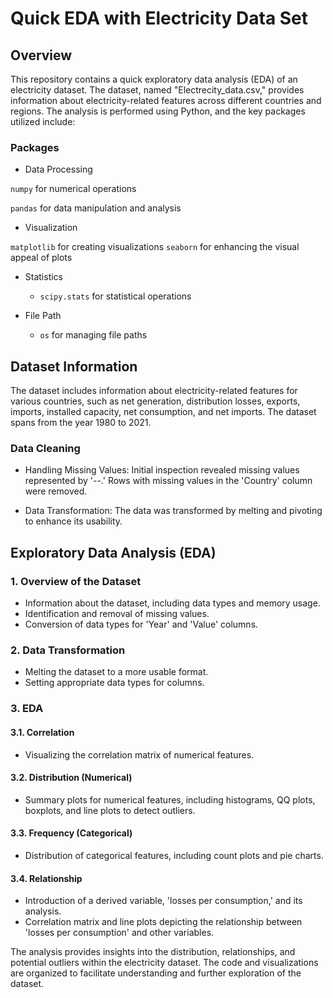 Quick EDA with Electricity Data Set
===================================
Overview
--------

This repository contains a quick exploratory data analysis (EDA) of an electricity dataset. The dataset, named "Electrecity_data.csv," provides information about electricity-related features across different countries and regions. The analysis is performed using Python, and the key packages utilized include:

### Packages

-   Data Processing

`numpy` for numerical operations

`pandas` for data manipulation and analysis
-   Visualization

`matplotlib` for creating visualizations
`seaborn` for enhancing the visual appeal of plots
-   Statistics

    -   `scipy.stats` for statistical operations
-   File Path

    -   `os` for managing file paths

Dataset Information
-------------------

The dataset includes information about electricity-related features for various countries, such as net generation, distribution losses, exports, imports, installed capacity, net consumption, and net imports. The dataset spans from the year 1980 to 2021.

### Data Cleaning

-   Handling Missing Values: Initial inspection revealed missing values represented by '--.' Rows with missing values in the 'Country' column were removed.

-   Data Transformation: The data was transformed by melting and pivoting to enhance its usability.

Exploratory Data Analysis (EDA)
-------------------------------

### 1\. Overview of the Dataset

-   Information about the dataset, including data types and memory usage.
-   Identification and removal of missing values.
-   Conversion of data types for 'Year' and 'Value' columns.

### 2\. Data Transformation

-   Melting the dataset to a more usable format.
-   Setting appropriate data types for columns.

### 3\. EDA

#### 3.1. Correlation

-   Visualizing the correlation matrix of numerical features.

#### 3.2. Distribution (Numerical)

-   Summary plots for numerical features, including histograms, QQ plots, boxplots, and line plots to detect outliers.

#### 3.3. Frequency (Categorical)

-   Distribution of categorical features, including count plots and pie charts.

#### 3.4. Relationship

-   Introduction of a derived variable, 'losses per consumption,' and its analysis.
-   Correlation matrix and line plots depicting the relationship between 'losses per consumption' and other variables.

The analysis provides insights into the distribution, relationships, and potential outliers within the electricity dataset. The code and visualizations are organized to facilitate understanding and further exploration of the dataset.
